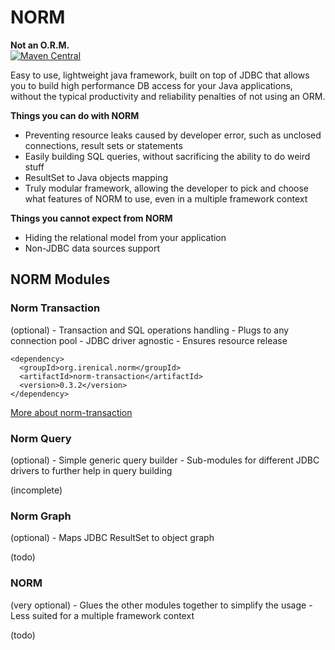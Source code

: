 # NORM
<b>Not an O.R.M.</b>  
[![Maven Central](https://maven-badges.herokuapp.com/maven-central/org.irenical.norm/norm/badge.svg?style=flat)](http://mvnrepository.com/artifact/org.irenical.norm/norm)


Easy to use, lightweight java framework, built on top of JDBC that allows you to build high performance DB access for your Java applications, without the typical productivity and reliability penalties of not using an ORM.

<b>Things you can do with NORM</b>  
- Preventing resource leaks caused by developer error, such as unclosed connections, result sets or statements  
- Easily building SQL queries, without sacrificing the ability to do weird stuff  
- ResultSet to Java objects mapping  
- Truly modular framework, allowing the developer to pick and choose what features of NORM to use, even in a multiple framework context  

<b>Things you cannot expect from NORM</b>  
- Hiding the relational model from your application  
- Non-JDBC data sources support  

<h2>NORM Modules</h2>
<h3>Norm Transaction</h3> (optional)
- Transaction and SQL operations handling
- Plugs to any connection pool
- JDBC driver agnostic
- Ensures resource release

```maven
<dependency>
  <groupId>org.irenical.norm</groupId>
  <artifactId>norm-transaction</artifactId>
  <version>0.3.2</version>
</dependency>
```
[More about norm-transaction](https://github.com/tiagosimao/norm/wiki/Norm-Transaction)  

<h3>Norm Query</h3> (optional)
- Simple generic query builder
- Sub-modules for different JDBC drivers to further help in query building

(incomplete)

<h3>Norm Graph</h3> (optional)
- Maps JDBC ResultSet to object graph

(todo)

<h3>NORM</h3> (very optional)
- Glues the other modules together to simplify the usage
- Less suited for a multiple framework context

(todo)
